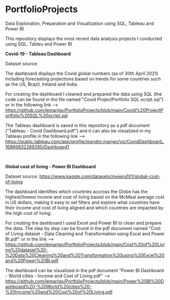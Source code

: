 # PortfolioProjects  
Data Exploration, Preparation and Visualization using SQL, Tableau and Power BI  

This repository displays the most recent data analysis projects I conducted using SQL, Tableu and Power BI  

**Covid-19 - Tableau Dashboard**  

Dataset source:

The dashboard displays the Covid global numbers (as of 30th April 2021) including forecasting projections based on trends for some countries such as the US, Brazil, Ireland and India.  

For creating the dashboard I cleaned and prepared the data using SQL (the code can be found in the file named "Covid ProjectPortfolio SQL script.sql") or in the following link --> https://github.com/lemarigo/PortfolioProjects/blob/main/Covid%20ProjectPortfolio%20SQL%20script.sql  

The Tableau dashboard is saved in this repository as a pdf document ("Tableau - Covid Dashboard.pdf") and it can also be visualized in my Tableau profile in the following link --> https://public.tableau.com/app/profile/leandro.marigo/viz/CovidDashboard_16866832289280/Dashboard1  

<br>

**Global cost of living - Power BI Dashboard**  

Dataset source: https://www.kaggle.com/datasets/mvieira101/global-cost-of-living  

The dashboard identifies which countries accross the Globe has the highest/lowest income and cost of living based on the McMeal average cost in US dollars, making it easy to set filters and explore what countries have their income and cost of living aligned and which countries are impacted by the high cost of living.  

For creating the dashboard I used Excel and Power BI to clean and prepare the data.
The step by step can be found in the pdf document named "Cost of Living dataset - Data Cleaning and Transformation using Excel and Power BI.pdf" or in the link --> https://github.com/lemarigo/PortfolioProjects/blob/main/Cost%20of%20Living%20dataset%20-%20Data%20Cleaning%20and%20Transformation%20using%20Excel%20and%20Power%20BI.pdf  

The dashboard can be visualized in the pdf document "Power BI Dashboard - World cities - Income and Cost of Living.pdf" --> https://github.com/lemarigo/PortfolioProjects/blob/main/Power%20BI%20Dashboard%20-%20World%20cities%20-%20Income%20and%20Cost%20of%20Living.pdf
